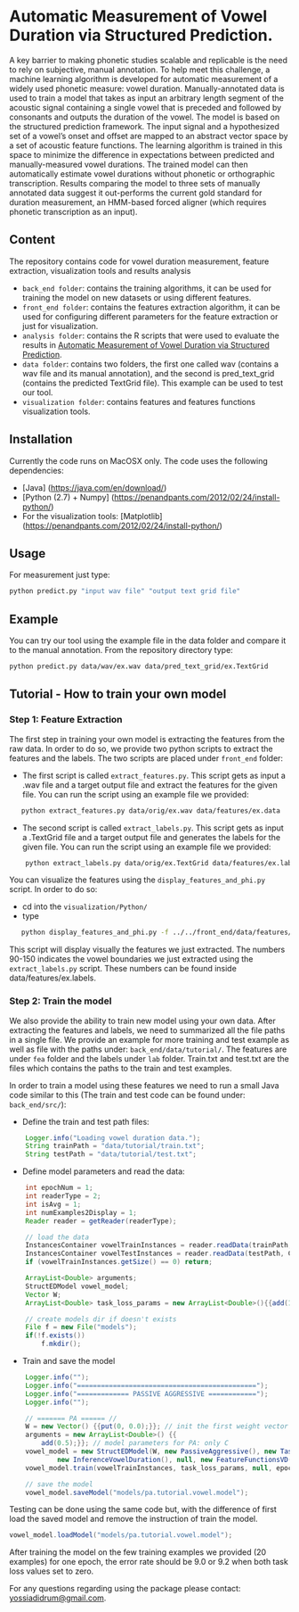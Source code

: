 # Automatic Measurement of Vowel Duration via Structured Prediction.
A key barrier to making phonetic studies scalable and replicable is the need to rely on subjective, manual annotation. To help meet this challenge, a machine learning algorithm is developed for automatic measurement of a widely used phonetic measure: vowel duration. Manually-annotated data is used to train a model that takes as input an arbitrary length segment of the acoustic signal containing a single vowel that is preceded and followed by consonants and outputs the duration of the vowel. The model is based on the structured prediction framework. The input signal and a hypothesized set of a vowel’s onset and offset are mapped to an abstract vector space by a set of acoustic feature functions. The learning algorithm is trained in this space to minimize the difference in expectations between predicted and manually-measured vowel durations. The trained model can then automatically estimate vowel durations without phonetic or orthographic transcription. Results comparing the model to three sets of manually annotated data suggest it out-performs the current gold standard for duration measurement, an HMM-based forced aligner (which requires phonetic transcription as an input).

## Content
The repository contains code for vowel duration measurement, feature extraction, visualization tools and results analysis
 - `back_end folder`: contains the training algorithms, it can be used for training the model on new datasets or using different features.
 - `front_end folder`: contains the features extraction algorithm, it can be used for configuring different parameters for the feature extraction or just for visualization.
 - `analysis folder`: contains the R scripts that were used to evaluate the results in [Automatic Measurement of Vowel Duration via Structured Prediction](https://todo).
 - `data folder`: contains two folders, the first one called wav (contains a wav file and its manual annotation), and the second is pred_text_grid (contains the predicted TextGrid file). This example can be used to test our tool.
 - `visualization folder`: contains features and features functions visualization tools.

## Installation
Currently the code runs on MacOSX only.
The code uses the following dependencies:
 - [Java] (https://java.com/en/download/)
 - [Python (2.7) + Numpy] (https://penandpants.com/2012/02/24/install-python/)
 - For the visualization tools: [Matplotlib] (https://penandpants.com/2012/02/24/install-python/)
 
## Usage
For measurement just type: 
```bash
python predict.py "input wav file" "output text grid file"
```

## Example
You can try our tool using the example file in the data folder and compare it to the manual annotation.
From the repository directory type: 
```bash
python predict.py data/wav/ex.wav data/pred_text_grid/ex.TextGrid
```

## Tutorial - How to train your own model
### Step 1: Feature Extraction
The first step in training your own model is extracting the features from the raw data. In order to do so, we provide two python scripts to extract the features and the labels.
The two scripts are placed under `front_end` folder:
 - The first script is called `extract_features.py`. This script gets as input a .wav file and a target output file and extract the features for the given file. You can run the script using an example file we provided: 

 ```bash
	python extract_features.py data/orig/ex.wav data/features/ex.data
```

 - The second script is called `extract_labels.py`. This script gets as input a .TextGrid file and a target output file and generates the labels for the given file. You can run the script using an example file we provided:

```bash
	python extract_labels.py data/orig/ex.TextGrid data/features/ex.labels
```

You can visualize the features using the `display_features_and_phi.py` script. 
In order to do so:
 - cd into the `visualization/Python/`
 - type 

 ```bash
	python display_features_and_phi.py -f ../../front_end/data/features/ex.data -l 90-150 -p 0-0
 ```

This script will display visually the features we just extracted. The numbers 90-150 indicates the vowel boundaries we just extracted using the `extract_labels.py` script. These numbers can be found inside data/features/ex.labels.

### Step 2: Train the model
We also provide the ability to train new model using your own data. After extracting the features and labels, we need to summarized all the file paths in a single file. 
We provide an example for more training and test example as well as file with the paths under: `back_end/data/tutorial/`. The features are under `fea` folder and the labels under `lab` folder. Train.txt and test.txt are the files which contains the paths to the train and test examples.

In order to train a model using these features we need to run a small Java code similar to this (The train and test code can be found under: `back_end/src/`):
 - Define the train and test path files:
```java
    Logger.info("Loading vowel duration data.");
    String trainPath = "data/tutorial/train.txt";
    String testPath = "data/tutorial/test.txt";
```
 -  Define model parameters and read the data:
```java
    int epochNum = 1;
    int readerType = 2;
    int isAvg = 1;
    int numExamples2Display = 1;
    Reader reader = getReader(readerType);

    // load the data
    InstancesContainer vowelTrainInstances = reader.readData(trainPath, Consts.SPACE, Consts.COLON_SPLITTER);
    InstancesContainer vowelTestInstances = reader.readData(testPath, Consts.SPACE, Consts.COLON_SPLITTER);
    if (vowelTrainInstances.getSize() == 0) return;

    ArrayList<Double> arguments;
    StructEDModel vowel_model;
    Vector W;
    ArrayList<Double> task_loss_params = new ArrayList<Double>(){{add(1.0);add(2.0);}}; // task loss parameters

    // create models dir if doesn't exists
    File f = new File("models");
    if(!f.exists())
        f.mkdir();
```
 -  Train and save the model
```java
    Logger.info("");
    Logger.info("=============================================");
    Logger.info("============= PASSIVE AGGRESSIVE ============");
    Logger.info("");

    // ======= PA ====== //
    W = new Vector() {{put(0, 0.0);}}; // init the first weight vector
    arguments = new ArrayList<Double>() {{
        add(0.5);}}; // model parameters for PA: only C
    vowel_model = new StructEDModel(W, new PassiveAggressive(), new TaskLossVowelDuration(),
            new InferenceVowelDuration(), null, new FeatureFunctionsVD(), arguments); // create the model
    vowel_model.train(vowelTrainInstances, task_loss_params, null, epochNum, isAvg, true); // train

    // save the model
    vowel_model.saveModel("models/pa.tutorial.vowel.model");
```
Testing can be done using the same code but, with the difference of first load the saved model and remove the instruction of train the model.

```java
vowel_model.loadModel("models/pa.tutorial.vowel.model");
```

After training the model on the few training examples we provided (20 examples) for one epoch, the error rate should be 9.0 or 9.2 when both task loss values set to zero.

For any questions regarding using the package please contact: yossiadidrum@gmail.com.


